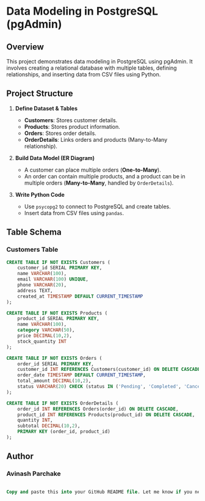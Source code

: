 # Data Modeling in PostgreSQL (pgAdmin)

## Overview
This project demonstrates data modeling in PostgreSQL using pgAdmin. It involves creating a relational database with multiple tables, defining relationships, and inserting data from CSV files using Python.

## Project Structure
1. **Define Dataset & Tables**
   - **Customers**: Stores customer details.
   - **Products**: Stores product information.
   - **Orders**: Stores order details.
   - **OrderDetails**: Links orders and products (Many-to-Many relationship).

2. **Build Data Model (ER Diagram)**
   - A customer can place multiple orders (**One-to-Many**).
   - An order can contain multiple products, and a product can be in multiple orders (**Many-to-Many**, handled by `OrderDetails`).

3. **Write Python Code**
   - Use `psycopg2` to connect to PostgreSQL and create tables.
   - Insert data from CSV files using `pandas`.

## Table Schema

### Customers Table
```sql
CREATE TABLE IF NOT EXISTS Customers (
    customer_id SERIAL PRIMARY KEY,
    name VARCHAR(100),
    email VARCHAR(100) UNIQUE,
    phone VARCHAR(20),
    address TEXT,
    created_at TIMESTAMP DEFAULT CURRENT_TIMESTAMP
);
```
```sql
CREATE TABLE IF NOT EXISTS Products (
    product_id SERIAL PRIMARY KEY,
    name VARCHAR(100),
    category VARCHAR(50),
    price DECIMAL(10,2),
    stock_quantity INT
);
```
```sql
CREATE TABLE IF NOT EXISTS Orders (
    order_id SERIAL PRIMARY KEY,
    customer_id INT REFERENCES Customers(customer_id) ON DELETE CASCADE,
    order_date TIMESTAMP DEFAULT CURRENT_TIMESTAMP,
    total_amount DECIMAL(10,2),
    status VARCHAR(20) CHECK (status IN ('Pending', 'Completed', 'Cancelled'))
);
```
```sql
CREATE TABLE IF NOT EXISTS OrderDetails (
    order_id INT REFERENCES Orders(order_id) ON DELETE CASCADE,
    product_id INT REFERENCES Products(product_id) ON DELETE CASCADE,
    quantity INT,
    subtotal DECIMAL(10,2),
    PRIMARY KEY (order_id, product_id)
);
```
## Author
### Avinash Parchake
```sql

Copy and paste this into your GitHub README file. Let me know if you need any modifications! 🚀
